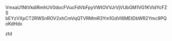 VmxaU1NtVkdiRmhUV0docFVucFdVbFpyVWtOVVJrVjVUbGM1VG1KVldYcFZS
bEYzVXpCT2RWSnROV2xhCmVqQTVRMmR3Ym1GdVl6MEtDbWR2Ymc9PQoKdHdx

ztd